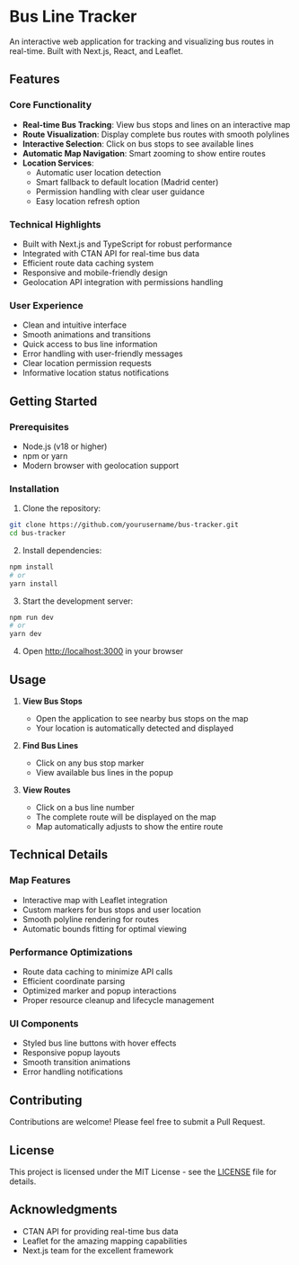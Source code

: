 # Bus Line Tracker 

An interactive web application for tracking and visualizing bus routes in real-time. Built with Next.js, React, and Leaflet.

## Features 

### Core Functionality
- **Real-time Bus Tracking**: View bus stops and lines on an interactive map
- **Route Visualization**: Display complete bus routes with smooth polylines
- **Interactive Selection**: Click on bus stops to see available lines
- **Automatic Map Navigation**: Smart zooming to show entire routes
- **Location Services**: 
  - Automatic user location detection
  - Smart fallback to default location (Madrid center)
  - Permission handling with clear user guidance
  - Easy location refresh option

### Technical Highlights
- Built with Next.js and TypeScript for robust performance
- Integrated with CTAN API for real-time bus data
- Efficient route data caching system
- Responsive and mobile-friendly design
- Geolocation API integration with permissions handling

### User Experience
- Clean and intuitive interface
- Smooth animations and transitions
- Quick access to bus line information
- Error handling with user-friendly messages
- Clear location permission requests
- Informative location status notifications

## Getting Started 

### Prerequisites
- Node.js (v18 or higher)
- npm or yarn
- Modern browser with geolocation support

### Installation
1. Clone the repository:
```bash
git clone https://github.com/yourusername/bus-tracker.git
cd bus-tracker
```

2. Install dependencies:
```bash
npm install
# or
yarn install
```

3. Start the development server:
```bash
npm run dev
# or
yarn dev
```

4. Open [http://localhost:3000](http://localhost:3000) in your browser

## Usage 

1. **View Bus Stops**
   - Open the application to see nearby bus stops on the map
   - Your location is automatically detected and displayed

2. **Find Bus Lines**
   - Click on any bus stop marker
   - View available bus lines in the popup

3. **View Routes**
   - Click on a bus line number
   - The complete route will be displayed on the map
   - Map automatically adjusts to show the entire route

## Technical Details 

### Map Features
- Interactive map with Leaflet integration
- Custom markers for bus stops and user location
- Smooth polyline rendering for routes
- Automatic bounds fitting for optimal viewing

### Performance Optimizations
- Route data caching to minimize API calls
- Efficient coordinate parsing
- Optimized marker and popup interactions
- Proper resource cleanup and lifecycle management

### UI Components
- Styled bus line buttons with hover effects
- Responsive popup layouts
- Smooth transition animations
- Error handling notifications

## Contributing 

Contributions are welcome! Please feel free to submit a Pull Request.

## License 

This project is licensed under the MIT License - see the [LICENSE](LICENSE) file for details.

## Acknowledgments 

- CTAN API for providing real-time bus data
- Leaflet for the amazing mapping capabilities
- Next.js team for the excellent framework
